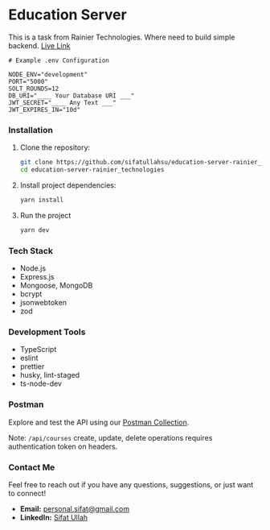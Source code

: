 # Education Server

This is a task from Rainier Technologies. Where need to build simple backend. [Live Link](https://education-server-lovat.vercel.app/)

```dotenv
# Example .env Configuration

NODE_ENV="development"
PORT="5000"
SOLT_ROUNDS=12
DB_URI="____ Your Database URI ___"
JWT_SECRET="____ Any Text ___"
JWT_EXPIRES_IN="10d"
```

### Installation

1. Clone the repository:

   ```bash
   git clone https://github.com/sifatullahsu/education-server-rainier_technologies.git
   cd education-server-rainier_technologies
   ```

2. Install project dependencies:

   ```bash
   yarn install
   ```

3. Run the project

   ```bash
   yarn dev
   ```

### Tech Stack

- Node.js
- Express.js
- Mongoose, MongoDB
- bcrypt
- jsonwebtoken
- zod

### Development Tools

- TypeScript
- eslint
- prettier
- husky, lint-staged
- ts-node-dev

### Postman

Explore and test the API using our [Postman Collection](https://www.postman.com/sifatullahteam/workspace/public-workplace/collection/19376232-9695d55c-1070-420d-81d2-326a7869d0e5?action=share&creator=19376232).

Note: `/api/courses` create, update, delete operations requires authentication token on headers.

### Contact Me

Feel free to reach out if you have any questions, suggestions, or just want to connect!

- **Email:** personal.sifat@gmail.com
- **LinkedIn:** [Sifat Ullah](https://www.linkedin.com/in/sifatullahsu/)
